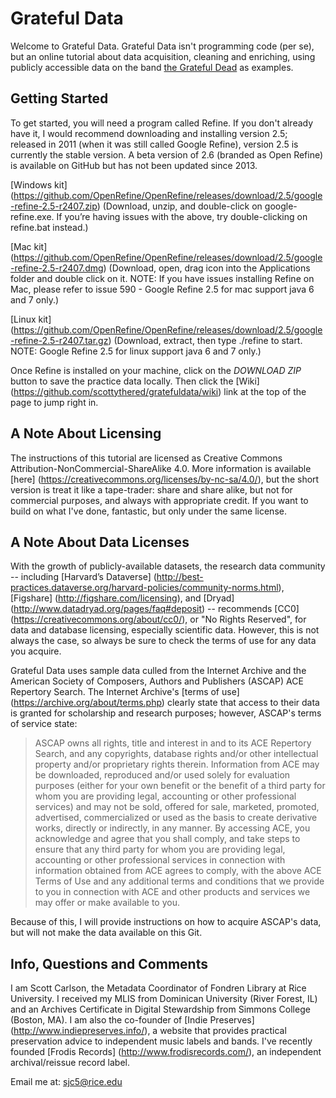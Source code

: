 # Grateful Data
Welcome to Grateful Data. Grateful Data isn't programming code (per se), but an online tutorial about data acquisition, cleaning and enriching, using publicly accessible data on the band [the Grateful Dead](https://archive.org/details/GratefulDead) as examples.

## Getting Started
To get started, you will need a program called Refine. If you don't already have it, I would recommend downloading and installing version 2.5; released  in 2011 (when it was still called Google Refine), version 2.5 is currently the stable version. A beta version of 2.6 (branded as Open Refine) is available on GitHub but has not been updated since 2013.

[Windows kit] (https://github.com/OpenRefine/OpenRefine/releases/download/2.5/google-refine-2.5-r2407.zip) (Download, unzip, and double-click on google-refine.exe. If you’re having issues with the above, try double-clicking on refine.bat instead.)

[Mac kit] (https://github.com/OpenRefine/OpenRefine/releases/download/2.5/google-refine-2.5-r2407.dmg) (Download, open, drag icon into the Applications folder and double click on it. NOTE: If you have issues installing Refine on Mac, please refer to issue 590 - Google Refine 2.5 for mac support java 6 and 7 only.)

[Linux kit] (https://github.com/OpenRefine/OpenRefine/releases/download/2.5/google-refine-2.5-r2407.tar.gz) (Download, extract, then type ./refine to start. NOTE: Google Refine 2.5 for linux support java 6 and 7 only.)

Once Refine is installed on your machine, click on the *DOWNLOAD ZIP* button to save the practice data locally. Then click the [Wiki] (https://github.com/scottythered/gratefuldata/wiki) link at the top of the page to jump right in.

## A Note About Licensing
The instructions of this tutorial are licensed as Creative Commons Attribution-NonCommercial-ShareAlike 4.0. More information is available [here] (https://creativecommons.org/licenses/by-nc-sa/4.0/), but the short version is treat it like a tape-trader: share and share alike, but not for commercial purposes, and always with  appropriate credit. If you want to build on what I've done, fantastic, but only under the same license.

## A Note About Data Licenses
With the growth of publicly-available datasets, the research data community -- including [Harvard’s Dataverse] (http://best-practices.dataverse.org/harvard-policies/community-norms.html), [Figshare] (http://figshare.com/licensing), and [Dryad] (http://www.datadryad.org/pages/faq#deposit) -- recommends [CC0] (https://creativecommons.org/about/cc0/), or "No Rights Reserved", for data and database licensing, especially scientific data. However, this is not always the case, so always be sure to check the terms of use for any data you acquire.

Grateful Data uses sample data culled from the Internet Archive and the American Society of Composers, Authors and Publishers (ASCAP) ACE Repertory Search. The Internet Archive's [terms of use] (https://archive.org/about/terms.php) clearly state that access to their data is granted for scholarship and research purposes; however, ASCAP's terms of service state:

>ASCAP owns all rights, title and interest in and to its ACE Repertory Search, and any copyrights, database rights and/or other intellectual property and/or proprietary rights therein. Information from ACE may be downloaded, reproduced and/or used solely for evaluation purposes (either for your own benefit or the benefit of a third party for whom you are providing legal, accounting or other professional services) and may not be sold, offered for sale, marketed, promoted, advertised, commercialized or used as the basis to create derivative works, directly or indirectly, in any manner. By accessing ACE, you acknowledge and agree that you shall comply, and take steps to ensure that any third party for whom you are providing legal, accounting or other professional services in connection with information obtained from ACE agrees to comply, with the above ACE Terms of Use and any additional terms and conditions that we provide to you in connection with ACE and other products and services we may offer or make available to you.

Because of this, I will provide instructions on how to acquire ASCAP's data, but will not make the data available on this Git.

## Info, Questions and Comments
I am Scott Carlson, the Metadata Coordinator of Fondren Library at Rice University. I received my MLIS from Dominican University (River Forest, IL) and an Archives Certificate in Digital Stewardship from Simmons College (Boston, MA). I am also the co-founder of [Indie Preserves] (http://www.indiepreserves.info/), a website that provides practical preservation advice to independent music labels and bands. I've recently founded [Frodis Records] (http://www.frodisrecords.com/), an independent archival/reissue record label.

Email me at: sjc5@rice.edu